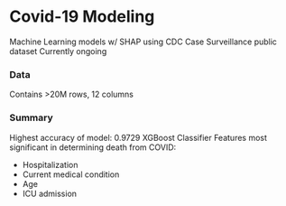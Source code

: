 # Covid-19 Modeling
Machine Learning models w/ SHAP using CDC Case Surveillance public dataset
Currently ongoing

### Data
Contains >20M rows, 12 columns

### Summary
Highest accuracy of model: 0.9729 XGBoost Classifier
Features most significant in determining death from COVID:
- Hospitalization
- Current medical condition
- Age
- ICU admission
